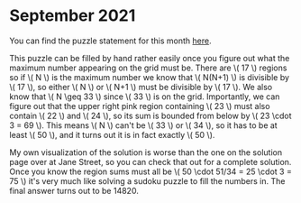 # September 2021

You can find the puzzle statement for this month [here](https://www.janestreet.com/puzzles/knight-moves-4-index/).

This puzzle can be filled by hand rather easily once you figure out what the maximum number appearing on the grid must be. There are \\( 17 \\) regions so if \\( N \\) is the maximum number we know that \\( N(N+1) \\) is divisible by \\( 17 \\), so either \\( N \\) or \\( N+1 \\) must be divisible by \\( 17 \\). We also know that \\( N \\geq 33 \\) since \\( 33 \\) is on the grid. Importantly, we can figure out that the upper right pink region containing \\( 23 \\) must also contain \\( 22 \\) and \\( 24 \\), so its sum is bounded from below by \\( 23 \\cdot 3 = 69 \\). This means \\( N \\) can't be \\( 33 \\) or \\( 34 \\), so it has to be at least \\( 50 \\), and it turns out it is in fact exactly \\( 50 \\). 

My own visualization of the solution is worse than the one on the solution page over at Jane Street, so you can check that out for a complete solution. Once you know the region sums must all be \\( 50 \\cdot 51/34 = 25 \\cdot 3 = 75 \\) it's very much like solving a sudoku puzzle to fill the numbers in. The final answer turns out to be 14820.
